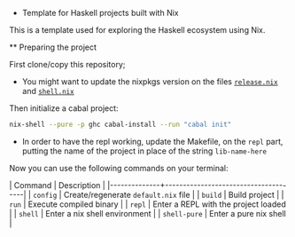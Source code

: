 * Template for Haskell projects built with Nix

This is a template used for exploring the Haskell ecosystem using Nix.

** Preparing the project

First clone/copy this repository;

- You might want to update the nixpkgs version on the files [`release.nix`](./release.nix) and [`shell.nix`](./shell.nix)

Then initialize a cabal project:

``` sh
nix-shell --pure -p ghc cabal-install --run "cabal init"
```

- In order to have the repl working, update the Makefile, on the `repl` part, putting the name of the project in place of the string `lib-name-here` 

Now you can use the following commands on your terminal:

| Command      | Description                          |
|--------------+--------------------------------------|
| `config`     | Create/regenerate `default.nix` file |
| `build`      | Build project                        |
| `run`        | Execute compiled binary              |
| `repl`       | Enter a REPL with the project loaded |
| `shell`      | Enter a nix shell environment        |
| `shell-pure` | Enter a pure nix shell               |

